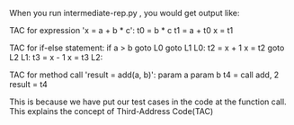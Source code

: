 When you run intermediate-rep.py , you would get output like:

TAC for expression 'x = a + b * c':
t0 = b * c
t1 = a + t0
x = t1

TAC for if-else statement:
if a > b goto L0
goto L1
L0:
t2 = x + 1
x = t2
goto L2
L1:
t3 = x - 1
x = t3
L2:

TAC for method call 'result = add(a, b)':
param a
param b
t4 = call add, 2
result = t4


This is because we have put our test cases in the code at the function call. This explains the concept of Third-Address Code(TAC)
